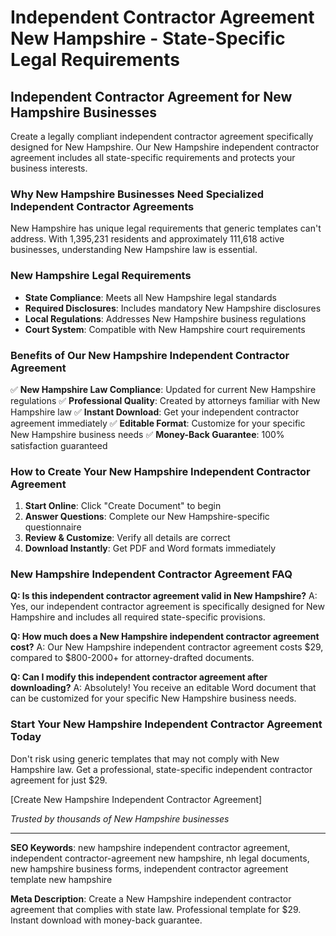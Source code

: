 # Independent Contractor Agreement New Hampshire - State-Specific Legal Requirements

## Independent Contractor Agreement for New Hampshire Businesses

Create a legally compliant independent contractor agreement specifically designed for New Hampshire. Our New Hampshire independent contractor agreement includes all state-specific requirements and protects your business interests.

### Why New Hampshire Businesses Need Specialized Independent Contractor Agreements

New Hampshire has unique legal requirements that generic templates can't address. With 1,395,231 residents and approximately 111,618 active businesses, understanding New Hampshire law is essential.

### New Hampshire Legal Requirements

- **State Compliance**: Meets all New Hampshire legal standards
- **Required Disclosures**: Includes mandatory New Hampshire disclosures
- **Local Regulations**: Addresses New Hampshire business regulations
- **Court System**: Compatible with New Hampshire court requirements

### Benefits of Our New Hampshire Independent Contractor Agreement

✅ **New Hampshire Law Compliance**: Updated for current New Hampshire regulations
✅ **Professional Quality**: Created by attorneys familiar with New Hampshire law
✅ **Instant Download**: Get your independent contractor agreement immediately
✅ **Editable Format**: Customize for your specific New Hampshire business needs
✅ **Money-Back Guarantee**: 100% satisfaction guaranteed

### How to Create Your New Hampshire Independent Contractor Agreement

1. **Start Online**: Click "Create Document" to begin
2. **Answer Questions**: Complete our New Hampshire-specific questionnaire
3. **Review & Customize**: Verify all details are correct
4. **Download Instantly**: Get PDF and Word formats immediately

### New Hampshire Independent Contractor Agreement FAQ

**Q: Is this independent contractor agreement valid in New Hampshire?**
A: Yes, our independent contractor agreement is specifically designed for New Hampshire and includes all required state-specific provisions.

**Q: How much does a New Hampshire independent contractor agreement cost?**
A: Our New Hampshire independent contractor agreement costs $29, compared to $800-2000+ for attorney-drafted documents.

**Q: Can I modify this independent contractor agreement after downloading?**
A: Absolutely! You receive an editable Word document that can be customized for your specific New Hampshire business needs.

### Start Your New Hampshire Independent Contractor Agreement Today

Don't risk using generic templates that may not comply with New Hampshire law. Get a professional, state-specific independent contractor agreement for just $29.

[Create New Hampshire Independent Contractor Agreement]

*Trusted by thousands of New Hampshire businesses*

---

**SEO Keywords**: new hampshire independent contractor agreement, independent contractor-agreement new hampshire, nh legal documents, new hampshire business forms, independent contractor agreement template new hampshire

**Meta Description**: Create a New Hampshire independent contractor agreement that complies with state law. Professional template for $29. Instant download with money-back guarantee.
